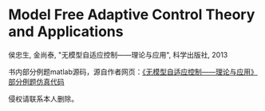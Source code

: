 # Model Free Adaptive Control Theory and Applications
侯忠生, 金尚泰, "无模型自适应控制——理论与应用", 科学出版社, 2013

书内部分例题matlab源码，源自作者网页：[《无模型自适应控制——理论与应用》部分例题仿真代码
](http://acsl.bjtu.edu.cn/index.php?title=%E3%80%8A%E6%97%A0%E6%A8%A1%E5%9E%8B%E8%87%AA%E9%80%82%E5%BA%94%E6%8E%A7%E5%88%B6%E2%80%94%E2%80%94%E7%90%86%E8%AE%BA%E4%B8%8E%E5%BA%94%E7%94%A8%E3%80%8B%E9%83%A8%E5%88%86%E4%BE%8B%E9%A2%98%E4%BB%BF%E7%9C%9F%E4%BB%A3%E7%A0%81)

侵权请联系本人删除。